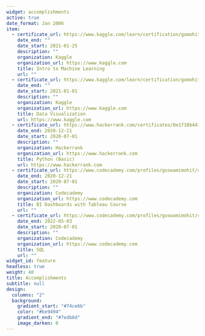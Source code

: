 ```yaml
---
widget: accomplishments
active: true
date_format: Jan 2006
item:
  - certificate_url: https://www.kaggle.com/learn/certification/gomohit/intro-to-machine-learning
    date_end: ""
    date_start: 2021-01-25
    description: ""
    organization: Kaggle
    organization_url: https://www.kaggle.com
    title: Intro to Machine Learning
    url: ""
  - certificate_url: https://www.kaggle.com/learn/certification/gomohit/data-visualization
    date_end: ""
    date_start: 2021-01-01
    description: ""
    organization: Kaggle
    organization_url: https://www.kaggle.com
    title: Data Visualization
    url: https://www.kaggle.com
  - certificate_url: https://www.hackerrank.com/certificates/8e1f18b4415a
    date_end: 2020-12-21
    date_start: 2020-07-01
    description: ""
    organization: Hackerrank
    organization_url: https://www.hackerrank.com
    title: Python (Basic)
    url: https://www.hackerrank.com
  - certificate_url: https://www.codecademy.com/profiles/goswamimohit/certificates/050d7cf465567fdd0c9abb1fbf20e269
    date_end: 2020-12-21
    date_start: 2020-07-01
    description: ""
    organization: Codecademy
    organization_url: https://www.codecademy.com
    title: BI Dashboards with Tableau Course
    url: ""
  - certificate_url: https://www.codecademy.com/profiles/goswamimohit/certificates/042a4e5884e3eb6ea1f2a12be6abb851
    date_end: 2022-05-03
    date_start: 2020-07-01
    description: ""
    organization: Codecademy
    organization_url: https://www.codecademy.com
    title: SQL
    url: ""
widget_id: feature
headless: true
weight: 40
title: Accomplishments
subtitle: null
design:
  columns: "2"
  background:
    gradient_start: "#74ce6b"
    color: "#be9494"
    gradient_end: "#7edb8d"
    image_darken: 0
---
```

